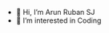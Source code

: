 - 👋 Hi, I’m Arun Ruban SJ
- 👀 I’m interested in Coding


<!---
arunruban194/arunruban194 is a ✨ special ✨ repository because its `README.md` (this file) appears on your GitHub profile.
You can click the Preview link to take a look at your changes.
--->
